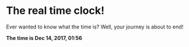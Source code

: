 # The real time clock!

Ever wanted to know what the time is? Well, your journey is about to end!

**The time is Dec 14, 2017, 01:56**